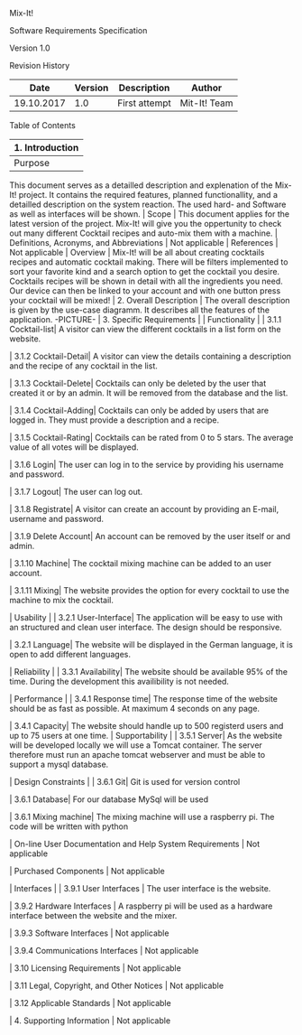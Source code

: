 Mix-It!

Software Requirements Specification



Version 1.0



Revision History

| **Date** | **Version** | **Description** | **Author** |
| --- | --- | --- | --- |
| 19.10.2017 | 1.0 | First attempt | Mit-It! Team |

Table of Contents

| 1.        Introduction        |
| --- |
|         Purpose        |
This document serves as a detailled description and explenation of the Mix-It! project. It contains the required features, planned functionallity, and a detailled description on the system reaction. The used hard- and Software as well as interfaces will be shown.
|         Scope        |
This document applies for the latest version of the project. Mix-It! will give you the oppertunity to check out many different Cocktail recipes and auto-mix them with a machine.
|         Definitions, Acronyms, and Abbreviations        |
Not applicable
|         References        |
Not applicable
|         Overview        |
Mix-It! will be all about creating cocktails recipes and automatic cocktail making.
There will be filters implemented to sort your favorite kind and a search option to get the cocktail you desire.
Cocktails recipes will be shown in detail with all the ingredients you need.
Our device can then be linked to your account and with one button press your cocktail will be mixed!
| 2.        Overall Description        |
The overall description is given by the use-case diagramm.
It describes all the features of the application.
-PICTURE-
| 3.        Specific Requirements        |
|         Functionality        |
| 3.1.1 Cocktail-list|
A visitor can view the different cocktails in a list form on the website.

| 3.1.2 Cocktail-Detail|
A visitor can view the details containing a description and the recipe of any cocktail in the list.

| 3.1.3 Cocktail-Delete|
Cocktails can only be deleted by the user that created it or by an admin. It will be removed from the database and the list.

| 3.1.4 Cocktail-Adding|
Cocktails can only be added by users that are logged in. They must provide a description and a recipe.

| 3.1.5 Cocktail-Rating|
Cocktails can be rated from 0 to 5 stars. The average value of all votes will be displayed.

| 3.1.6 Login|
The user can log in to the service by providing his username and password.

| 3.1.7 Logout|
The user can log out.

| 3.1.8 Registrate|
A visitor can create an account by providing an E-mail, username and password.

| 3.1.9 Delete Account|
An account can be removed by the user itself or and admin.

| 3.1.10 Machine|
The cocktail mixing machine can be added to an user account.

| 3.1.11 Mixing|
The website provides the option for every cocktail to use the machine to mix the cocktail.


|         Usability        |
| 3.2.1  User-Interface|
The application will be easy to use with an structured and clean user interface. The design should be responsive.

| 3.2.1  Language|
The website will be displayed in the German language, it is open to add different languages.

|         Reliability        |
| 3.3.1 Availability|
The website should be available 95% of the time. During the development this availibility is not needed.

|         Performance        |
| 3.4.1 Response time|
The response time of the website should be as fast as possible. At maximum 4 seconds on any page.

| 3.4.1 Capacity|
The website should handle up to 500 registerd users and up to 75 users at one time.
|         Supportability        |
| 3.5.1 Server|
As the website will be developed locally we will use a Tomcat container.
The server therefore must run an apache tomcat webserver and must be able to support a mysql database.

|         Design Constraints        |
| 3.6.1 Git|
Git is used for version control

| 3.6.1 Database|
For our database MySql will be used

| 3.6.1 Mixing machine|
The mixing machine will use a raspberry pi.
The code will be written with python

|         On-line User Documentation and Help System Requirements        |
Not applicable

|         Purchased Components        |
Not applicable

|         Interfaces        |
| 3.9.1 User Interfaces        |
The user interface is the website.

| 3.9.2 Hardware Interfaces        |
A raspberry pi will be used as a hardware interface between the website and the mixer.

| 3.9.3        Software Interfaces        |
Not applicable

| 3.9.4 Communications Interfaces        |
Not applicable

| 3.10 Licensing Requirements        |
Not applicable

| 3.11 Legal, Copyright, and Other Notices        |
Not applicable

| 3.12 Applicable Standards        |
Not applicable

| 4. Supporting Information        |
Not applicable
